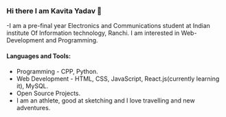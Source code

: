 ### Hi there I am Kavita Yadav 👋





-I am a pre-final year Electronics and Communications student at Indian institute Of Information technology, Ranchi. I am interested in Web-Development and Programming.

#### Languages and Tools:
- Programming - CPP, Python.
- Web Development - HTML, CSS, JavaScript, React.js(currently learning it), MySQL.
- Open Source Projects.
- I am an athlete, good at sketching and I love travelling and new adventures. 

 

